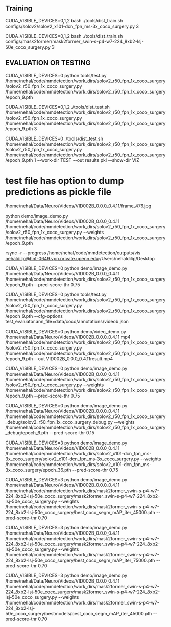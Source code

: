 ## Training 
CUDA_VISIBLE_DEVICES=0,1,2 bash ./tools/dist_train.sh configs/solov2/solov2_x101-dcn_fpn_ms-3x_coco_surgery.py 3

CUDA_VISIBLE_DEVICES=0,1,2 bash ./tools/dist_train.sh configs/mask2former/mask2former_swin-s-p4-w7-224_8xb2-lsj-50e_coco_surgery.py 3


## EVALUATION OR TESTING 

CUDA_VISIBLE_DEVICES=0  python tools/test.py /home/nehal/code/mmdetection/work_dirs/solov2_r50_fpn_1x_coco_surgery/solov2_r50_fpn_1x_coco_surgery.py /home/nehal/code/mmdetection/work_dirs/solov2_r50_fpn_1x_coco_surgery/epoch_9.pth

CUDA_VISIBLE_DEVICES=0,1,2 ./tools/dist_test.sh /home/nehal/code/mmdetection/work_dirs/solov2_r50_fpn_1x_coco_surgery/solov2_r50_fpn_1x_coco_surgery.py /home/nehal/code/mmdetection/work_dirs/solov2_r50_fpn_1x_coco_surgery/epoch_9.pth 3

CUDA_VISIBLE_DEVICES=0 ./tools/dist_test.sh /home/nehal/code/mmdetection/work_dirs/solov2_r50_fpn_1x_coco_surgery/solov2_r50_fpn_1x_coco_surgery.py /home/nehal/code/mmdetection/work_dirs/solov2_r50_fpn_1x_coco_surgery/epoch_9.pth 1 --work-dir TEST --out results.pkl --show-dir VIZ

# test file has option to dump predictions as pickle file 

/home/nehal/Data/Neuro/Videos/VID002B_0.0.0_0.4.11/frame_476.jpg

python demo/image_demo.py /home/nehal/Data/Neuro/Videos/VID002B_0.0.0_0.4.11 /home/nehal/code/mmdetection/work_dirs/solov2_r50_fpn_1x_coco_surgery/solov2_r50_fpn_1x_coco_surgery.py --weights /home/nehal/code/mmdetection/work_dirs/solov2_r50_fpn_1x_coco_surgery/epoch_9.pth 

rsync -r --progress /home/nehal/code/mmdetection/outputs/vis nehaldilip@hnt-0649.vpn.private.upenn.edu:/Users/nehaldilip/Desktop


CUDA_VISIBLE_DEVICES=0 python demo/image_demo.py /home/nehal/Data/Neuro/Videos/VID002B_0.0.0_0.4.11 /home/nehal/code/mmdetection/work_dirs/solov2_r50_fpn_1x_coco_surgery/epoch_9.pth --pred-score-thr 0.75

CUDA_VISIBLE_DEVICES=0  python tools/test.py /home/nehal/code/mmdetection/work_dirs/solov2_r50_fpn_1x_coco_surgery/solov2_r50_fpn_1x_coco_surgery.py /home/nehal/code/mmdetection/work_dirs/solov2_r50_fpn_1x_coco_surgery/epoch_9.pth --cfg-options test_evaluator.ann_file=data/coco/annotations/videob.json

CUDA_VISIBLE_DEVICES=0 python demo/video_demo.py /home/nehal/Data/Neuro/Videos/VID002B_0.0.0_0.4.11.mp4  /home/nehal/code/mmdetection/work_dirs/solov2_r50_fpn_1x_coco_surgery/solov2_r50_fpn_1x_coco_surgery.py /home/nehal/code/mmdetection/work_dirs/solov2_r50_fpn_1x_coco_surgery/epoch_9.pth --out VID002B_0.0.0_0.4.11result.mp4

 
 CUDA_VISIBLE_DEVICES=0 python demo/image_demo.py /home/nehal/Data/Neuro/Videos/VID002B_0.0.0_0.4.11 /home/nehal/code/mmdetection/work_dirs/solov2_r50_fpn_1x_coco_surgery/solov2_r50_fpn_1x_coco_surgery.py --weights /home/nehal/code/mmdetection/work_dirs/solov2_r50_fpn_1x_coco_surgery/epoch_9.pth --pred-score-thr 0.75

CUDA_VISIBLE_DEVICES=0 python demo/image_demo.py /home/nehal/Data/Neuro/Videos/VID002B_0.0.0_0.4.11 /home/nehal/code/mmdetection/work_dirs/solov2_r50_fpn_1x_coco_surgery_debug/solov2_r50_fpn_1x_coco_surgery_debug.py --weights /home/nehal/code/mmdetection/work_dirs/solov2_r50_fpn_1x_coco_surgery_debug/epoch_6.pth --pred-score-thr 0.15

 CUDA_VISIBLE_DEVICES=3 python demo/image_demo.py /home/nehal/Data/Neuro/Videos/VID002B_0.0.0_0.4.11 /home/nehal/code/mmdetection/work_dirs/solov2_x101-dcn_fpn_ms-3x_coco_surgery/solov2_x101-dcn_fpn_ms-3x_coco_surgery.py --weights /home/nehal/code/mmdetection/work_dirs/solov2_x101-dcn_fpn_ms-3x_coco_surgery/epoch_36.pth --pred-score-thr 0.75
 

 CUDA_VISIBLE_DEVICES=3 python demo/image_demo.py /home/nehal/Data/Neuro/Videos/VID002B_0.0.0_0.4.11 /home/nehal/code/mmdetection/work_dirs/mask2former_swin-s-p4-w7-224_8xb2-lsj-50e_coco_surgery/mask2former_swin-s-p4-w7-224_8xb2-lsj-50e_coco_surgery.py --weights /home/nehal/code/mmdetection/work_dirs/mask2former_swin-s-p4-w7-224_8xb2-lsj-50e_coco_surgery/best_coco_segm_mAP_iter_45000.pth --pred-score-thr 0.70
 

  CUDA_VISIBLE_DEVICES=3 python demo/image_demo.py /home/nehal/Data/Neuro/Videos/VID002B_0.0.0_0.4.11 /home/nehal/code/mmdetection/work_dirs/mask2former_swin-s-p4-w7-224_8xb2-lsj-50e_coco_surgery/mask2former_swin-s-p4-w7-224_8xb2-lsj-50e_coco_surgery.py --weights /home/nehal/code/mmdetection/work_dirs/mask2former_swin-s-p4-w7-224_8xb2-lsj-50e_coco_surgery/best_coco_segm_mAP_iter_75000.pth --pred-score-thr 0.70
 

  CUDA_VISIBLE_DEVICES=3 python demo/image_demo.py /home/nehal/Data/Neuro/Videos/VID002B_0.0.0_0.4.11 /home/nehal/code/mmdetection/work_dirs/mask2former_swin-s-p4-w7-224_8xb2-lsj-50e_coco_surgery/mask2former_swin-s-p4-w7-224_8xb2-lsj-50e_coco_surgery.py --weights /home/nehal/code/mmdetection/work_dirs/mask2former_swin-s-p4-w7-224_8xb2-lsj-50e_coco_surgery/bestmodels/best_coco_segm_mAP_iter_45000.pth --pred-score-thr 0.70
 


